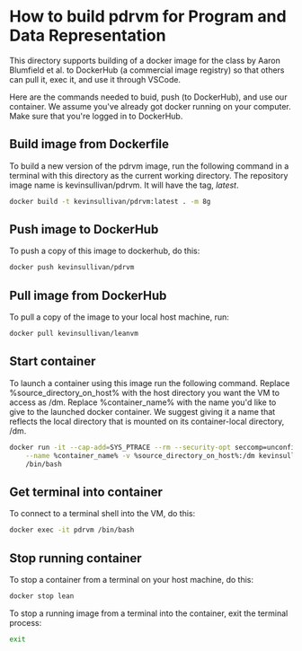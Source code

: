 # How to build pdrvm for Program and Data Representation

This directory supports building of a docker
image for the class by Aaron Blumfield et al.
to DockerHub (a commercial image registry) so
that others can pull it, exec it, and use it
through VSCode.

Here are the commands needed to buid, push
(to DockerHub), and use our container. We
assume you've already got docker running on
your computer. Make sure that you're logged
in to DockerHub.

## Build image from Dockerfile

To build a new version of the pdrvm image,
run the following command in a terminal with this
directory as the current working directory. The
repository image name is kevinsullivan/pdrvm.
It will have the tag, *latest*.

``` sh
docker build -t kevinsullivan/pdrvm:latest . -m 8g
```

## Push image to DockerHub

To push a copy of this image to dockerhub, do this:

``` sh
docker push kevinsullivan/pdrvm
```

## Pull image from DockerHub

To pull a copy of the image to your local host machine, run:

```sh
docker pull kevinsullivan/leanvm
```

## Start container

To launch a container using this image run the following command.
Replace %source_directory_on_host% with the host directory you want
the VM to access as /dm. Replace %container_name% with the name you'd
like to give to the launched docker container. We suggest giving it
a name that reflects the local directory that is mounted on its
container-local directory, /dm.

``` sh
docker run -it --cap-add=SYS_PTRACE --rm --security-opt seccomp=unconfined \
    --name %container_name% -v %source_directory_on_host%:/dm kevinsullivan/pdrvm \
    /bin/bash
```

## Get terminal into container

To connect to a terminal shell into the VM, do this:

``` sh
docker exec -it pdrvm /bin/bash
```

## Stop running container

To stop a container from a terminal on your host machine, do this:

``` sh
docker stop lean
```

To stop a running image from a terminal into the container, exit the terminal process:

``` sh
exit
```
